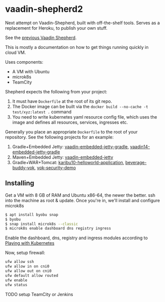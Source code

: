 # vaadin-shepherd2

Next attempt on Vaadin-Shepherd, built with off-the-shelf tools. Serves as a replacement
for Heroku, to publish your own stuff.

See the [previous Vaadin Shepherd](https://gitlab.vaadin.com/mavi/vaadin-shepherd).

This is mostly a documentation on how to get things running quickly in cloud VM.

Uses components:

* A VM with Ubuntu
* microk8s
* TeamCity

Shepherd expects the following from your project:

1. It must have `Dockerfile` at the root of its git repo.
2. The Docker image can be built via the `docker build --no-cache -t test/xyz:latest .` command
3. You need to write kubernetes yaml resource config file, which uses the image and defines all
   resources, services, ingresses etc.

Generally you place an appropriate `Dockerfile` to the root of your repository. See the following projects for an example:

1. Gradle+Embedded Jetty: [vaadin-embedded-jetty-gradle](https://github.com/mvysny/vaadin-embedded-jetty-gradle), [vaadin14-embedded-jetty-gradle](https://github.com/mvysny/vaadin14-embedded-jetty-gradle)
2. Maven+Embedded Jetty: [vaadin-embedded-jetty](https://github.com/mvysny/vaadin-embedded-jetty)
3. Gradle+WAR+Tomcat: [karibu10-helloworld-application](https://github.com/mvysny/karibu10-helloworld-application), [beverage-buddy-vok](https://github.com/mvysny/beverage-buddy-vok), [vok-security-demo](https://github.com/mvysny/vok-security-demo)

## Installing

Get a VM with 8 GB of RAM and Ubuntu x86-64, the newer the better. ssh into the machine as root & update.
Once you're in, we'll install and configure microk8s

```bash
$ apt install byobu snap
$ byobu
$ snap install microk8s --classic
$ microk8s enable dashboard dns registry ingress
```

Enable the dashboard, dns, registry and ingress modules according to [Playing with Kubernetes](https://mvysny.github.io/playing-with-kubernetes/)

Now, setup firewall:

```bash
ufw allow ssh
ufw allow in on cni0
ufw allow out on cni0
ufw default allow routed
ufw enable
ufw status
```

TODO setup TeamCity or Jenkins
